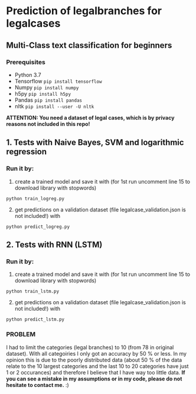 # Prediction of legalbranches for legalcases

## Multi-Class text classification for beginners



### Prerequisites

* Python 3.7
* Tensorflow `pip install tensorflow`
* Numpy `pip install numpy`
* h5py `pip install h5py`
* Pandas `pip install pandas`
* nltk `pip install --user -U nltk`

**ATTENTION: You need a dataset of legal cases, which is by privacy reasons not included in this repo!**


##  1. Tests with Naive Bayes, SVM and logarithmic regression

### Run it by:

1. create a trained model and save it with (for 1st run uncomment line 15 to download library with stopwords)

```
python train_logreg.py
```

2. get predictions on a validation dataset (file legalcase_validation.json is not included!) with

```
python predict_logreg.py
```


## 2. Tests with RNN (LSTM)

### Run it by:

1. create a trained model and save it with (for 1st run uncomment line 15 to download library with stopwords)

```
python train_lstm.py
```

2. get predictions on a validation dataset (file legalcase_validation.json is not included!) with

```
python predict_lstm.py
```


### PROBLEM

I had to limit the categories (legal branches) to 10 (from 78 in original dataset). With all categoiries I only got an accuracy by 50 % or less. In my opinion this is due to the poorly distributed data (about 50 % of the data relate to the 10 largest categories and the last 10 to 20 categories have just 1 or 2 occurances) and therefore I believe that I have way too little data. **If you can see a mistake in my assumptions or in my code, please do not hesitate to contact me.** :)